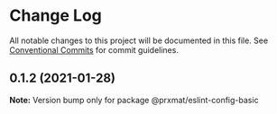 # Change Log

All notable changes to this project will be documented in this file.
See [Conventional Commits](https://conventionalcommits.org) for commit guidelines.

## 0.1.2 (2021-01-28)

**Note:** Version bump only for package @prxmat/eslint-config-basic
